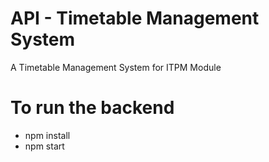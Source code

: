 # API - Timetable Management System
A Timetable Management System for ITPM Module

# To run the backend
  - npm install
  - npm start
